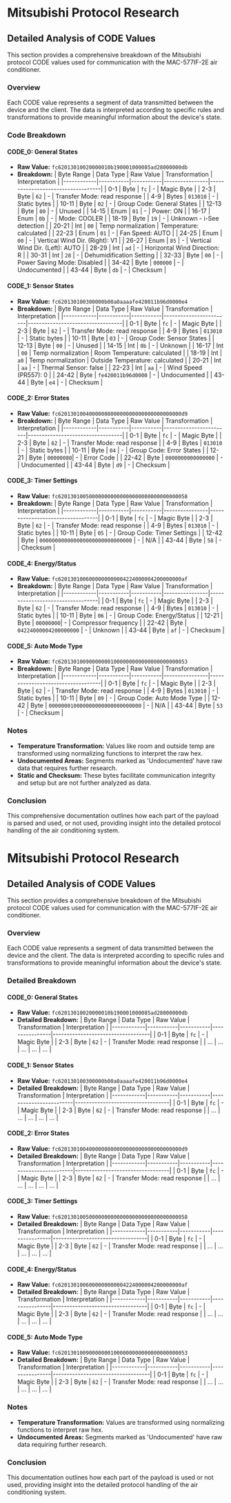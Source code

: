 # Mitsubishi Protocol Research

## Detailed Analysis of CODE Values

This section provides a comprehensive breakdown of the Mitsubishi protocol CODE values used for communication with the MAC-577IF-2E air conditioner.

### Overview

Each CODE value represents a segment of data transmitted between the device and the client. The data is interpreted according to specific rules and transformations to provide meaningful information about the device's state.

### Code Breakdown

#### CODE_0: General States
- **Raw Value:** `fc62013010020000010b190001000085ad28000000db`
- **Breakdown:**
  | Byte Range | Data Type | Raw Value | Transformation | Interpretation                    |
  |------------|-----------|-----------|----------------|-----------------------------------|
  | 0-1        | Byte      | `fc`      | -              | Magic Byte                        |
  | 2-3        | Byte      | `62`      | -              | Transfer Mode: read response      |
  | 4-9        | Bytes     | `013010`  | -              | Static bytes                     |
  | 10-11      | Byte      | `02`      | -              | Group Code: General States        |
  | 12-13      | Byte      | `00`      | -              | Unused                            |
  | 14-15      | Enum      | `01`      | -              | Power: ON                         |
  | 16-17      | Enum      | `0b`      | -              | Mode: COOLER                      |
  | 18-19      | Byte      | `19`      | -              | Unknown - i-See detection         |
  | 20-21      | Int       | `00`      | Temp normalization | Temperature: calculated         |
  | 22-23      | Enum      | `01`      | -              | Fan Speed: AUTO                   |
  | 24-25      | Enum      | `00`      | -              | Vertical Wind Dir. (Right): V1    |
  | 26-27      | Enum      | `85`      | -              | Vertical Wind Dir. (Left): AUTO   |
  | 28-29      | Int       | `ad`      | -              | Horizontal Wind Direction: R      |
  | 30-31      | Int       | `28`      | -              | Dehumidification Setting          |
  | 32-33      | Byte      | `00`      | -              | Power Saving Mode: Disabled       |
  | 34-42      | Byte      | `000000`  | -              | Undocumented                      |
  | 43-44      | Byte      | `db`      | -              | Checksum                          |

#### CODE_1: Sensor States
- **Raw Value:** `fc620130100300000b00a0aaaafe420011b96d0000e4`
- **Breakdown:**
  | Byte Range | Data Type | Raw Value | Transformation         | Interpretation                   |
  |------------|-----------|-----------|------------------------|----------------------------------|
  | 0-1        | Byte      | `fc`      | -                      | Magic Byte                       |
  | 2-3        | Byte      | `62`      | -                      | Transfer Mode: read response     |
  | 4-9        | Bytes     | `013010`  | -                      | Static bytes                    |
  | 10-11      | Byte      | `03`      | -                      | Group Code: Sensor States        |
  | 12-13      | Byte      | `00`      | -                      | Unused                           |
  | 14-15      | Int       | `0b`      | -                      | Unknown                          |
  | 16-17      | Int       | `00`      | Temp normalization     | Room Temperature: calculated     |
  | 18-19      | Int       | `a0`      | Temp normalization     | Outside Temperature: calculated  |
  | 20-21      | Int       | `aa`      | -                      | Thermal Sensor: false            |
  | 22-23      | Int       | `aa`      | -                      | Wind Speed (PR557): 0            |
  | 24-42      | Byte      | `fe420011b96d0000` | -              | Undocumented                     |
  | 43-44      | Byte      | `e4`      | -                      | Checksum                         |

#### CODE_2: Error States
- **Raw Value:** `fc6201301004000000800000000000000000000000d9`
- **Breakdown:**
  | Byte Range | Data Type | Raw Value | Transformation         | Interpretation                   |
  |------------|-----------|-----------|------------------------|----------------------------------|
  | 0-1        | Byte      | `fc`      | -                      | Magic Byte                       |
  | 2-3        | Byte      | `62`      | -                      | Transfer Mode: read response     |
  | 4-9        | Bytes     | `013010`  | -                      | Static bytes                    |
  | 10-11      | Byte      | `04`      | -                      | Group Code: Error States         |
  | 12-21      | Byte      | `00000080`| -                      | Error Code                       |
  | 22-42      | Byte      | `0000000000000000` | -              | Undocumented                     |
  | 43-44      | Byte      | `d9`      | -                      | Checksum                         |

#### CODE_3: Timer Settings
- **Raw Value:** `fc620130100500000000000000000000000000000058`
- **Breakdown:**
  | Byte Range | Data Type | Raw Value | Transformation | Interpretation                   |
  |------------|-----------|-----------|----------------|----------------------------------|
  | 0-1        | Byte      | `fc`      | -              | Magic Byte                       |
  | 2-3        | Byte      | `62`      | -              | Transfer Mode: read response     |
  | 4-9        | Bytes     | `013010`  | -              | Static bytes                    |
  | 10-11      | Byte      | `05`      | -              | Group Code: Timer Settings       |
  | 12-42      | Byte      | `000000000000000000000000000000` | - | N/A                            |
  | 43-44      | Byte      | `58`      | -              | Checksum                         |

#### CODE_4: Energy/Status
- **Raw Value:** `fc6201301006000000000004224000004200000000af`
- **Breakdown:**
  | Byte Range | Data Type | Raw Value | Transformation | Interpretation                   |
  |------------|-----------|-----------|----------------|----------------------------------|
  | 0-1        | Byte      | `fc`      | -              | Magic Byte                       |
  | 2-3        | Byte      | `62`      | -              | Transfer Mode: read response     |
  | 4-9        | Bytes     | `013010`  | -              | Static bytes                    |
  | 10-11      | Byte      | `06`      | -              | Group Code: Energy/Status        |
  | 12-21      | Byte      | `00000000`| -              | Compressor frequency             |
  | 22-42      | Byte      | `04224000004200000000` | - | Unknown                         |
  | 43-44      | Byte      | `af`      | -              | Checksum                         |

#### CODE_5: Auto Mode Type
- **Raw Value:** `fc620130100900000001000000000000000000000053`
- **Breakdown:**
  | Byte Range | Data Type | Raw Value | Transformation | Interpretation                    |
  |------------|-----------|-----------|----------------|-----------------------------------|
  | 0-1        | Byte      | `fc`      | -              | Magic Byte                        |
  | 2-3        | Byte      | `62`      | -              | Transfer Mode: read response      |
  | 4-9        | Bytes     | `013010`  | -              | Static bytes                     |
  | 10-11      | Byte      | `09`      | -              | Group Code: Auto Mode Type        |
  | 12-42      | Byte      | `000000010000000000000000000000` | - | N/A                             |
  | 43-44      | Byte      | `53`      | -              | Checksum                          |


### Notes
- **Temperature Transformation:** Values like room and outside temp are transformed using normalizing functions to interpret the raw hex.
- **Undocumented Areas:** Segments marked as 'Undocumented' have raw data that requires further research.
- **Static and Checksum:** These bytes facilitate communication integrity and setup but are not further analyzed as data.

### Conclusion

This comprehensive documentation outlines how each part of the payload is parsed and used, or not used, providing insight into the detailed protocol handling of the air conditioning system.

# Mitsubishi Protocol Research

## Detailed Analysis of CODE Values

This section provides a comprehensive breakdown of the Mitsubishi protocol CODE values used for communication with the MAC-577IF-2E air conditioner.

### Overview

Each CODE value represents a segment of data transmitted between the device and the client. The data is interpreted according to specific rules and transformations to provide meaningful information about the device's state.

### Detailed Breakdown

#### CODE_0: General States
- **Raw Value:** `fc62013010020000010b190001000085ad28000000db`
- **Detailed Breakdown:**
  | Byte Range | Data Type | Raw Value | Transformation | Interpretation                    |
  |------------|-----------|-----------|----------------|-----------------------------------|
  | 0-1        | Byte      | `fc`      | -              | Magic Byte                        |
  | 2-3        | Byte      | `62`      | -              | Transfer Mode: read response      |
  | ...        | ...       | ...       | ...            | ...                               |

#### CODE_1: Sensor States
- **Raw Value:** `fc620130100300000b00a0aaaafe420011b96d0000e4`
- **Detailed Breakdown:**
  | Byte Range | Data Type | Raw Value | Transformation         | Interpretation                   |
  |------------|-----------|-----------|------------------------|----------------------------------|
  | 0-1        | Byte      | `fc`      | -                      | Magic Byte                       |
  | 2-3        | Byte      | `62`      | -                      | Transfer Mode: read response     |
  | ...        | ...       | ...       | ...                    | ...                              |

#### CODE_2: Error States
- **Raw Value:** `fc6201301004000000800000000000000000000000d9`
- **Detailed Breakdown:**
  | Byte Range | Data Type | Raw Value | Transformation         | Interpretation                   |
  |------------|-----------|-----------|------------------------|----------------------------------|
  | 0-1        | Byte      | `fc`      | -                      | Magic Byte                       |
  | 2-3        | Byte      | `62`      | -                      | Transfer Mode: read response     |
  | ...        | ...       | ...       | ...                    | ...                              |

#### CODE_3: Timer Settings
- **Raw Value:** `fc620130100500000000000000000000000000000058`
- **Detailed Breakdown:**
  | Byte Range | Data Type | Raw Value | Transformation | Interpretation                   |
  |------------|-----------|-----------|----------------|----------------------------------|
  | 0-1        | Byte      | `fc`      | -              | Magic Byte                       |
  | 2-3        | Byte      | `62`      | -              | Transfer Mode: read response     |
  | ...        | ...       | ...       | ...            | ...                             |

#### CODE_4: Energy/Status
- **Raw Value:** `fc6201301006000000000004224000004200000000af`
- **Detailed Breakdown:**
  | Byte Range | Data Type | Raw Value | Transformation | Interpretation                   |
  |------------|-----------|-----------|----------------|----------------------------------|
  | 0-1        | Byte      | `fc`      | -              | Magic Byte                       |
  | 2-3        | Byte      | `62`      | -              | Transfer Mode: read response     |
  | ...        | ...       | ...       | ...            | ...                             |

#### CODE_5: Auto Mode Type
- **Raw Value:** `fc620130100900000001000000000000000000000053`
- **Detailed Breakdown:**
  | Byte Range | Data Type | Raw Value | Transformation | Interpretation                    |
  |------------|-----------|-----------|----------------|-----------------------------------|
  | 0-1        | Byte      | `fc`      | -              | Magic Byte                        |
  | 2-3        | Byte      | `62`      | -              | Transfer Mode: read response      |
  | ...        | ...       | ...       | ...            | ...                             |

### Notes
- **Temperature Transformation:** Values are transformed using normalizing functions to interpret raw hex.
- **Undocumented Areas:** Segments marked as 'Undocumented' have raw data requiring further research.

### Conclusion

This documentation outlines how each part of the payload is used or not used, providing insight into the detailed protocol handling of the air conditioning system.
